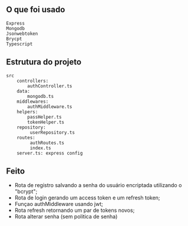 ## O que foi usado

	Express
	Mongodb
	Jsonwebtoken
	Brycpt
	Typescript

## Estrutura do projeto

	src
		controllers:
			authController.ts
		data:
			mongodb.ts
		middlewares: 
			authMiddleware.ts
		helpers: 
			passHelper.ts
			tokenHelper.ts
		repository: 
			 userRepository.ts
		routes: 
			 authRoutes.ts
			 index.ts
		server.ts: express config

## Feito

- Rota de registro salvando a senha do usuário encriptada utilizando o "bcrypt";
- Rota de login gerando um access token e um refresh token;
- Funçao authMiddleware usando jwt; 
- Rota refresh retornando um par de tokens novos;
- Rota alterar senha (sem politica de senha)
